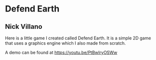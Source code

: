 # Defend Earth
## Nick Villano
Here is a little game I created called Defend Earth. It is a simple 2D game that uses a graphics engine which I also made from scratch.

A demo can be found at https://youtu.be/PtBwIryOSWw

